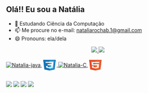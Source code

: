 ## Olá!! Eu sou a Natália

- 🌱 Estudando Ciência da Computação
- 📫 Me procure no e-mail: nataliarochab.1@gmail.com
- 😄 Pronouns: ela/dela

<div align="center">
  <a href="https://github.com/nataliarocha-b">
  <img height="180em" src="https://github-readme-stats.vercel.app/api?username=nataliarocha-b&show_icons=true&theme=cobalt&include_all_commits=true&count_private=true"/>
  <img height="180em" src="https://github-readme-stats.vercel.app/api/top-langs/?username=nataliarocha-b&layout=compact&langs_count=7&theme=cobalt"/>
</div>

<div style="display: inline_block"><br>
  <img align="center" alt="Natalia-java" height="30" width="40" 
src="https://cdn.jsdelivr.net/gh/devicons/devicon@latest/icons/java/java-original-wordmark.svg" 
  <img align="center" alt="Natalia-Js" height="30" width="40" src="https://raw.githubusercontent.com/devicons/devicon/master/icons/javascript/javascript-plain.svg">
  <img align="center" alt="Natalia-CSS" height="30" width="40" src="https://raw.githubusercontent.com/devicons/devicon/master/icons/css3/css3-original.svg">
  <img align="center" alt="Natalia-C" height="30" width="40" src="https://cdn.jsdelivr.net/gh/devicons/devicon@latest/icons/c/c-plain.svg" >
<img align="center" alt="Natalia-HTML" height="30" width="40" src="https://raw.githubusercontent.com/devicons/devicon/master/icons/html5/html5-original.svg">
</div>

##

<div> 
  <a href="https://instagram.com/nataliarochab_" target="_blank"><img src="https://img.shields.io/badge/-Instagram-%23E4405F?style=for-the-badge&logo=instagram&logoColor=white" target="_blank"></a>
  <a href = "mailto:nataliarochab.1@gmail.com"><img src="https://img.shields.io/badge/-Gmail-%23333?style=for-the-badge&logo=gmail&logoColor=white" target="_blank"></a>
  <a href="https://www.linkedin.com/in/natalia-rocha-barreto-30b4a633b?lipi=urn%3Ali%3Apage%3Ad_flagship3_profile_view_base_contact_details%3BqOUOKA8%2BQO2DKkFebMz0BA%3D%3D" target="_blank"><img src="https://img.shields.io/badge/-LinkedIn-%230077B5?style=for-the-badge&logo=linkedin&logoColor=white" target="_blank"></a>
<a href=https://wa.me/5531997649690?text=><img src="https://img.shields.io/badge/WhatsApp-25D366?style=for-the-badge&logo=whatsapp&logoColor=white" target="_blank"></a>
  
</div>
